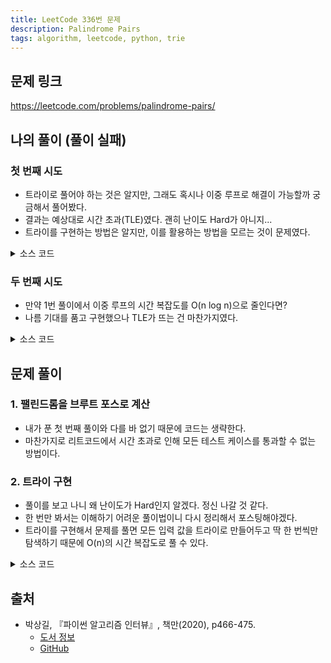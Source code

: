 ```yaml
---
title: LeetCode 336번 문제
description: Palindrome Pairs
tags: algorithm, leetcode, python, trie
---
```


## 문제 링크

https://leetcode.com/problems/palindrome-pairs/

## 나의 풀이 (풀이 실패)

### 첫 번째 시도

- 트라이로 풀어야 하는 것은 알지만, 그래도 혹시나 이중 루프로 해결이 가능할까 궁금해서 풀어봤다.
- 결과는 예상대로 시간 초과(TLE)였다. 괜히 난이도 Hard가 아니지...
- 트라이를 구현하는 방법은 알지만, 이를 활용하는 방법을 모르는 것이 문제였다.

<details>
<summary>소스 코드</summary>
<div markdown="1">

```python
from typing import List


class MySolution1:
    def palindromePairs(self, words: List[str]) -> List[List[int]]:
        result = []

        for i in range(len(words)):
            for j in range(len(words)):
                if i == j:
                    continue
                concat = words[i] + words[j]
                if concat == concat[::-1]:
                    result.append([i, j])

        return result
```

</div>
</details>

### 두 번째 시도

- 만약 1번 풀이에서 이중 루프의 시간 복잡도를 O(n log n)으로 줄인다면?
- 나름 기대를 품고 구현했으나 TLE가 뜨는 건 마찬가지였다.

<details>
<summary>소스 코드</summary>
<div markdown="1">

```python
from typing import List


class MySolution2:
    def palindromePairs(self, words: List[str]) -> List[List[int]]:
        result = []

        for i in range(len(words)):
            for j in range(i+1, len(words)):
                concat = words[i] + words[j]
                if concat == concat[::-1]:
                    result.append([i, j])

                concat = words[j] + words[i]
                if concat == concat[::-1]:
                    result.append([j, i])

        return result
```

</div>
</details>

## 문제 풀이

### 1. 팰린드롬을 브루트 포스로 계산

- 내가 푼 첫 번째 풀이와 다를 바 없기 때문에 코드는 생략한다.
- 마찬가지로 리트코드에서 시간 초과로 인해 모든 테스트 케이스를 통과할 수 없는 방법이다.

### 2. 트라이 구현

- 풀이를 보고 나니 왜 난이도가 Hard인지 알겠다. 정신 나갈 것 같다.
- 한 번만 봐서는 이해하기 어려운 풀이법이니 다시 정리해서 포스팅해야겠다.
- 트라이를 구현해서 문제를 풀면 모든 입력 값을 트라이로 만들어두고 딱 한 번씩만 탐색하기 때문에 O(n)의 시간 복잡도로 풀 수 있다.

<details>
<summary>소스 코드</summary>
<div markdown="1">

```python
import collections
from typing import List


# 트라이를 저장할 노드
class TrieNode:
    def __init__(self):
        # word_id가 -1이면 현재까지의 단어가 words에 존재하지 않다는 의미
        self.word_id = -1

        # 삽입 과정에서 팰린드롬이 발견된 단어의 인덱스를 저장하는 리스트
        self.palindrome_word_ids = []

        self.children = collections.defaultdict(TrieNode)


# 트라이 구현
class Trie:
    def __init__(self):
        self.root = TrieNode()

    # 클래스의 static 메소드 선언
    @staticmethod
    def is_palindrome(word: str) -> bool:
        return word[::] == word[::-1]

    # 단어 삽입
    def insert(self, index: int, word: str) -> None:
        node = self.root

        for i, char in enumerate(reversed(word)):
            # 삽입 과정에서 팰린드롬이 발견되면 파라미터로 받은 단어의 인덱스를 별도로 리스트에 저장
            if self.is_palindrome(word[0:len(word) - i]):
                node.palindrome_word_ids.append(index)
            node = node.children[char]

        # 각각의 단어가 끝나는 지점에 단어 인덱스를 부여
        node.word_id = index

    # 단어 탐색
    def search(self, index: int, word: str) -> List[List[int]]:
        result = []
        node = self.root

        while word:
            # 판별 로직 3
            # 탐색 중간에 word_id가 있고 나머지 문자가 팰린드롬인 경우
            if node.word_id >= 0:
                if self.is_palindrome(word):
                    result.append([index, node.word_id])
            if not word[0] in node.children:
                return result
            node = node.children[word[0]]
            word = word[1:]

        # 판별 로직 1
        # 끝까지 탐색했을 때 word_id가 있는 경우
        # 즉, 두 단어의 길이가 같고 현재 단어를 뒤집었을 때 단어가 트라이에 존재할 때
        if node.word_id >= 0 and node.word_id != index:
            result.append([index, node.word_id])

        # 판별 로직 2
        # 끝까지 탐색했을 때 palindrome_word_ids가 있는 경우
        # 즉, 트라이 삽입 중에 남아 있는 단어가 팰린드롬일 때
        for palindrome_word_id in node.palindrome_word_ids:
            result.append([index, palindrome_word_id])

        return result


class Solution2:
    def palindromePairs(self, words: List[str]) -> List[List[int]]:
        trie = Trie()

        for i, word in enumerate(words):
            trie.insert(i, word)

        results = []
        for i, word in enumerate(words):
            results.extend(trie.search(i, word))

        return results
```

</div>
</details>

## 출처

- 박상길, 『파이썬 알고리즘 인터뷰』, 책만(2020), p466-475.
  - [도서 정보](https://www.onlybook.co.kr/entry/algorithm-interview)
  - [GitHub](https://github.com/onlybooks/algorithm-interview)
